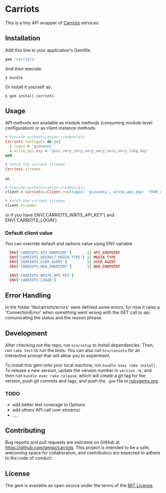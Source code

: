 # Carriots

This is a tiny API wrapper of [Carriots](http://www.carriots.com) services

## Installation

Add this line to your application's Gemfile:

```ruby
gem 'carriots'
```

And then execute:

    $ bundle

Or install it yourself as:

    $ gem install carriots

## Usage

API methods are available as module methods (consuming module-level configuration) or as client instance methods.

```ruby
# Provide authentication credentials
Carriots.configure do |c|
  c.login = 'giovanni'
  c.write_api_key = 'your_very_very_very_very_very_very_long_key'
end

# Fetch the current streams
Carriots.streams
```
or

```ruby
# Provide authentication credentials
client = Carriots::Client.new(login: 'giovanni', write_api_key: 'YOUR_API_KEY')

# Fetch the current streams
client.streams

```

or if you have ENV['CARRIOTS_WRITE_API_KEY'] and ENV['CARRIOTS_LOGIN']


### Default client value

You can override default and options value using ENV variable

```ruby
  ENV['CARRIOTS_API_ENDPOINT']       || API_ENDPOINT
  ENV['CARRIOTS_DEFAULT_MEDIA_TYPE'] || MEDIA_TYPE
  ENV['CARRIOTS_USER_AGENT']         || USER_AGENT
  ENV['CARRIOTS_WEB_ENDPOINT']       || WEB_ENDPOINT

  ENV['CARRIOTS_WRITE_API_KEY']
  ENV['CARRIOTS_LOGIN']
```

## Error Handling

In the folder 'lib/carriots/errors' were defined some errors, for now it raise a 'ConnectionError' when something went wrong with the GET call to api comunicating the status and the reason phrase.



## Development

After checking out the repo, run `bin/setup` to install dependencies. Then, run `rake test` to run the tests. You can also run `bin/console` for an interactive prompt that will allow you to experiment.

To install this gem onto your local machine, run `bundle exec rake install`. To release a new version, update the version number in `version.rb`, and then run `bundle exec rake release`, which will create a git tag for the version, push git commits and tags, and push the `.gem` file to [rubygems.org](https://rubygems.org).

### TODO

* add better test coverage to Options
* add others API call over streams/
* ....

## Contributing

Bug reports and pull requests are welcome on GitHub at https://github.com/gmgp/carriots. This project is intended to be a safe, welcoming space for collaboration, and contributors are expected to adhere to the code of conduct.


## License

The gem is available as open source under the terms of the [MIT License](http://opensource.org/licenses/MIT).

